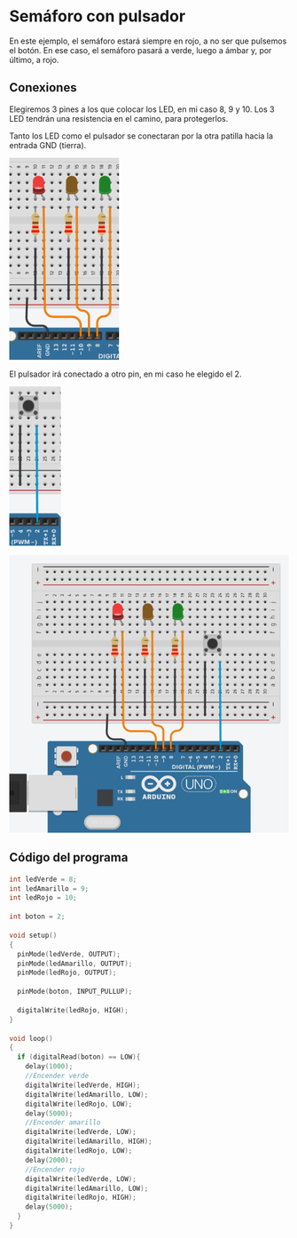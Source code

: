 # Semáforo con pulsador

En este ejemplo, el semáforo estará siempre en rojo, a no ser que pulsemos el botón. En ese caso, el semáforo pasará a verde, luego a ámbar y, por último, a rojo.

## Conexiones

Elegiremos 3 pines a los que colocar los LED, en mi caso 8, 9 y 10. Los 3 LED tendrán una resistencia en el camino, para protegerlos. 

Tanto los LED como el pulsador se conectaran por la otra patilla hacia la entrada GND (tierra).

![](img/2022-12-12-18-22-14.png)

El pulsador irá conectado a otro pin, en mi caso he elegido el 2.

![](img/2022-12-12-18-22-29.png)



![](img/2022-12-12-18-18-34.png)

## Código del programa

```c
int ledVerde = 8;
int ledAmarillo = 9;
int ledRojo = 10;

int boton = 2;
 
void setup()
{
  pinMode(ledVerde, OUTPUT);
  pinMode(ledAmarillo, OUTPUT);
  pinMode(ledRojo, OUTPUT);
  
  pinMode(boton, INPUT_PULLUP);
  
  digitalWrite(ledRojo, HIGH);
}

void loop()
{
  if (digitalRead(boton) == LOW){
    delay(1000);
  	//Encender verde
  	digitalWrite(ledVerde, HIGH);
  	digitalWrite(ledAmarillo, LOW);
  	digitalWrite(ledRojo, LOW);
  	delay(5000);
  	//Encender amarillo
  	digitalWrite(ledVerde, LOW);
  	digitalWrite(ledAmarillo, HIGH);
  	digitalWrite(ledRojo, LOW);
  	delay(2000);
  	//Encender rojo
  	digitalWrite(ledVerde, LOW);
  	digitalWrite(ledAmarillo, LOW);
  	digitalWrite(ledRojo, HIGH);
  	delay(5000);    
  }
}
```